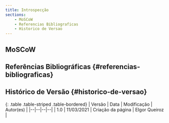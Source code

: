 ```yaml
---
title: Introspecção
sections:
    - MoSCoW
    - Referencias Bibliograficas
    - Historico de Versao
---
```


## MoSCoW

## Referências Bibliográficas {#referencias-bibliograficas}

## Histórico de Versão {#historico-de-versao}

<div class="table-responsive">

{: .table .table-striped .table-bordered}
| Versão | Data | Modificação | Autor(es) |
|--|--|--|--|
| 1.0 | 11/03/2021 | Criação da página | EIgor Queiroz |

</div>